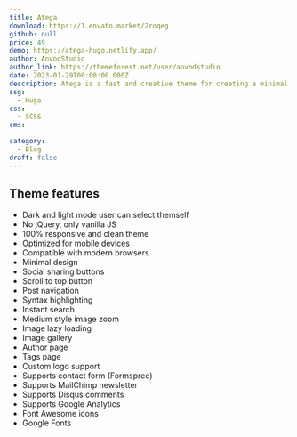 ```yaml
---
title: Atega
download: https://1.envato.market/2roqeg
github: null
price: 49
demo: https://atega-hugo.netlify.app/
author: AnvodStudio
author_link: https://themeforest.net/user/anvodstudio
date: 2023-01-29T00:00:00.000Z
description: Atega is a fast and creative theme for creating a minimal blog for Hugo.
ssg:
  - Hugo
css:
  - SCSS
cms:

category:
  - Blog
draft: false
---
```


## Theme features

- Dark and light mode user can select themself
- No jQuery, only vanilla JS
- 100% responsive and clean theme
- Optimized for mobile devices
- Compatible with modern browsers
- Minimal design
- Social sharing buttons
- Scroll to top button
- Post navigation
- Syntax highlighting
- Instant search
- Medium style image zoom
- Image lazy loading
- Image gallery
- Author page
- Tags page
- Custom logo support
- Supports contact form (Formspree)
- Supports MailChimp newsletter
- Supports Disqus comments
- Supports Google Analytics
- Font Awesome icons
- Google Fonts
